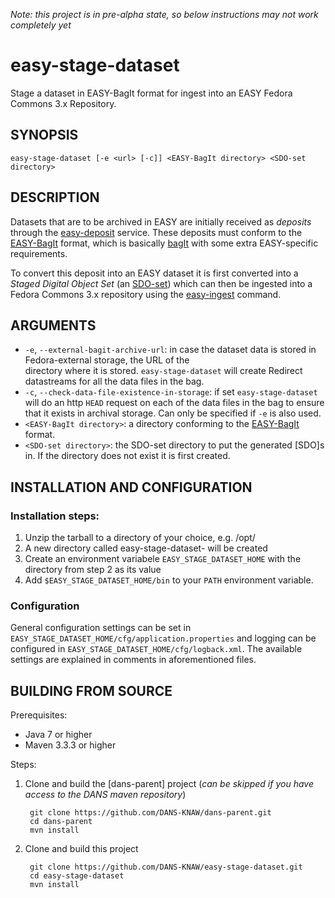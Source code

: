 *Note: this project is in pre-alpha state, so below instructions may not work completely yet*

easy-stage-dataset
==================

Stage a dataset in EASY-BagIt format for ingest into an EASY Fedora Commons 3.x Repository.


SYNOPSIS
--------

    easy-stage-dataset [-e <url> [-c]] <EASY-BagIt directory> <SDO-set directory>


DESCRIPTION
-----------

Datasets that are to be archived in EASY are initially received as *deposits* through the [easy-deposit] service. These
deposits must conform to the [EASY-BagIt] format, which is basically [bagIt] with some extra EASY-specific requirements.

To convert this deposit into an EASY dataset it is first converted into a *Staged Digital Object Set* (an [SDO-set]) which can
then be ingested into a Fedora Commons 3.x repository using the [easy-ingest] command.


ARGUMENTS
---------

* ``-e``, ``--external-bagit-archive-url``: in case the dataset data is stored in Fedora-external storage, the URL of the   
   directory where it is stored. ``easy-stage-dataset`` will create Redirect datastreams for all the data files in the bag.
* ``-c``, ``--check-data-file-existence-in-storage``: if set ``easy-stage-dataset`` will do an http ``HEAD`` request on each
   of the data files in the bag to ensure that it exists in archival storage. Can only be specified if ``-e`` is also used.
* ``<EASY-BagIt directory>``: a directory conforming to the [EASY-BagIt] format.
* ``<SDO-set directory>``: the SDO-set directory to put the generated [SDO]s in. If the directory does not exist it is first
  created.


INSTALLATION AND CONFIGURATION
------------------------------

### Installation steps:

1. Unzip the tarball to a directory of your choice, e.g. /opt/
2. A new directory called easy-stage-dataset-<version> will be created
3. Create an environment variabele ``EASY_STAGE_DATASET_HOME`` with the directory from step 2 as its value
4. Add ``$EASY_STAGE_DATASET_HOME/bin`` to your ``PATH`` environment variable.


### Configuration

General configuration settings can be set in ``EASY_STAGE_DATASET_HOME/cfg/application.properties`` and logging can be
configured in ``EASY_STAGE_DATASET_HOME/cfg/logback.xml``. The available settings are explained in comments in 
aforementioned files.


BUILDING FROM SOURCE
--------------------

Prerequisites:

* Java 7 or higher
* Maven 3.3.3 or higher
 
Steps:

1. Clone and build the [dans-parent] project (*can be skipped if you have access to the DANS maven repository*)
      
        git clone https://github.com/DANS-KNAW/dans-parent.git
        cd dans-parent
        mvn install
2. Clone and build this project

        git clone https://github.com/DANS-KNAW/easy-stage-dataset.git
        cd easy-stage-dataset
        mvn install






[easy-deposit]: https://github.com/DANS-KNAW/easy-deposit
[EASY-BagIt]: http://easy.dans.knaw.nl/schemas/EASY-BagIt.html 
[bagIt]: https://tools.ietf.org/html/draft-kunze-bagit-10
[SDO-set]: https://github.com/DANS-KNAW/easy-ingest#staged-digital-object-set
[easy-ingest]: https://github.com/DANS-KNAW/easy-ingest#easy-ingest
